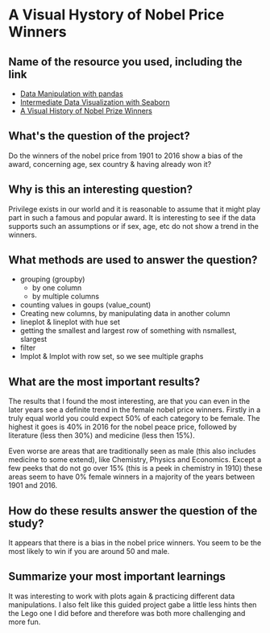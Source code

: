 # A Visual Hystory of Nobel Price Winners

## Name of the resource you used, including the link

- [Data Manipulation with pandas](https://app.datacamp.com/learn/courses/data-manipulation-with-pandas)
- [Intermediate Data Visualization with Seaborn](https://app.datacamp.com/learn/courses/intermediate-data-visualization-with-seaborn)
- [A Visual History of Nobel Prize Winners
](https://app.datacamp.com/learn/projects/nobel-winners)

## What's the question of the project?

Do the winners of the nobel price from 1901 to 2016 show a bias of the award, concerning age, sex country & having already won it?

## Why is this an interesting question?

Privilege exists in our world and it is reasonable to assume that it might play part in such a famous and popular award. It is interesting to see if the data supports such an assumptions or if sex, age, etc do not show a trend in the winners.

## What methods are used to answer the question?

- grouping (groupby)
  - by one column
  - by multiple columns
- counting values in goups (value_count)
- Creating new columns, by manipulating data in another column
- lineplot & lineplot with hue set
- getting the smallest and largest row of something with nsmallest, slargest
- filter
- lmplot & lmplot with row set, so we see multiple graphs

## What are the most important results?

The results that I found the most interesting, are that you can even in the later years see a definite trend in the female nobel price winners. Firstly in a truly equal world you could expect 50% of each category to be female. The highest it goes is 40% in 2016 for the nobel peace price, followed by literature (less then 30%) and medicine (less then 15%).

Even worse are areas that are traditionally seen as male (this also includes medicine to some extend), like Chemistry, Physics and Economics. Except a few peeks that do not go over 15% (this is a peek in chemistry in 1910) these areas seem to have 0% female winners in a majority of the years between 1901 and 2016.

## How do these results answer the question of the study?

It appears that there is a bias in the nobel price winners. You seem to be the most likely to win if you are around 50 and male.

## Summarize your most important learnings

It was interesting to work with plots again & practicing different data manipulations. I also felt like this guided project gabe a little less hints then the Lego one I did before and therefore was both more challenging and more fun.